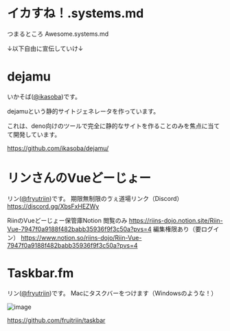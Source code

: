 # イカすね！.systems.md

つまるところ Awesome.systems.md


↓以下自由に宣伝していけ↓

# dejamu

いかそば([@ikasoba](https://misskey.systems/@ikasoba))です。

dejamuという静的サイトジェネレータを作っています。

これは、deno向けのツールで完全に静的なサイトを作ることのみを焦点に当てて開発しています。

https://github.com/ikasoba/dejamu/

# リンさんのVueどーじょー

リン([@fryutriin](https://misskey.systems/@fruitriin))です。
期限無制限のゔぇ道場リンク（Discord）
https://discord.gg/XbsFxHEZWy

RiinのVueどーじょー保管庫Notion
閲覧のみ
https://riins-dojo.notion.site/Riin-Vue-7947f0a9188f482babb35936f9f3c50a?pvs=4
編集権限あり（要ログイン）
https://www.notion.so/riins-dojo/Riin-Vue-7947f0a9188f482babb35936f9f3c50a?pvs=4

# Taskbar.fm
リン([@fryutriin](https://misskey.systems/@fruitriin))です。
Macにタスクバーをつけます（Windowsのような！）

![image](https://github.com/fruitriin/sandbox/assets/18308639/deb2621e-7438-45fa-88c9-4841fca56a11)

https://github.com/fruitriin/taskbar
